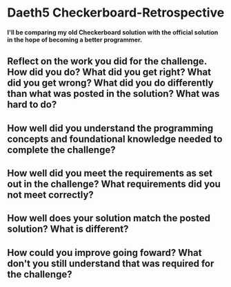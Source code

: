 # Daeth5 Checkerboard-Retrospective
#### I'll be comparing my old Checkerboard solution with the official solution in the hope of becoming a better programmer.

## Reflect on the work you did for the challenge. How did you do? What did you get right? What did you get wrong? What did you do differently than what was posted in the solution? What was hard to do?


## How well did you understand the programming concepts and foundational knowledge needed to complete the challenge?

## How well did you meet the requirements as set out in the challenge? What requirements did you not meet correctly?

## How well does your solution match the posted solution? What is different?

## How could you improve going foward? What don't you still understand that was required for the challenge?

